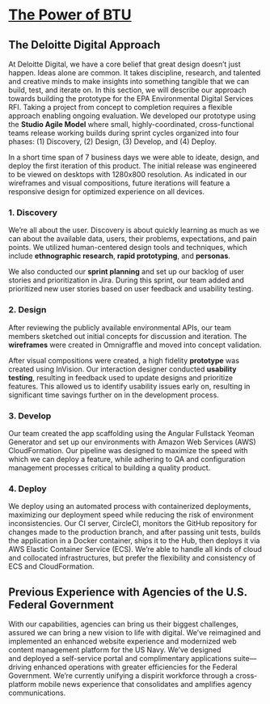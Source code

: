 # [The Power of BTU](http://powerofbtu.com/)

## The Deloitte Digital Approach

At Deloitte Digital, we have a core belief that great design doesn’t just happen. Ideas alone are common. It takes discipline, research, and talented and creative minds to make insights into something tangible that we can build, test, and iterate on. In this section, we will describe our approach towards building the prototype for the EPA Environmental Digital Services RFI.
Taking a project from concept to completion requires a flexible approach enabling ongoing evaluation. We developed our prototype using the **Studio Agile Model** where small, highly-coordinated, cross-functional teams release working builds during sprint cycles organized into four phases: (1) Discovery, (2) Design, (3) Develop, and (4) Deploy.

In a short time span of 7 business days we were able to ideate, design, and deploy the first iteration of this product. The initial release was engineered to be viewed on desktops with 1280x800 resolution. As indicated in our wireframes and visual compositions, future iterations will feature a responsive design for optimized experience on all devices.

### 1. Discovery

We’re all about the user. Discovery is about quickly learning as much as we can about the available data, users, their problems, expectations, and pain points. We utilized human-centered design tools and techniques, which include **ethnographic research**, **rapid prototyping**, and **personas**.

We also conducted our **sprint planning** and set up our backlog of user stories and prioritization in Jira. During this sprint, our team added and prioritized new user stories based on user feedback and usability testing.


### 2. Design

After reviewing the publicly available environmental APIs, our team members sketched out initial concepts for discussion and iteration. The **wireframes** were created in Omnigraffle and moved into concept validation.

After visual compositions were created, a high fidelity **prototype** was created using InVision. Our interaction designer conducted **usability testing**, resulting in feedback used to update designs and prioritize features. This allowed us to identify usability issues early on, resulting in significant time savings further on in the development process.


### 3. Develop

Our team created the app scaffolding using the Angular Fullstack Yeoman Generator and set up our environments with Amazon Web Services (AWS) CloudFormation. Our pipeline was designed to maximize the speed with which we can deploy a feature, while adhering to QA and configuration management processes critical to building a quality product.

### 4. Deploy

We deploy using an automated process with containerized deployments, maximizing our deployment speed while reducing the risk of environment inconsistencies. Our CI server, CircleCI, monitors the GitHub repository for changes made to the production branch, and after passing unit tests, builds the application in a Docker container, ships it to the Hub, then deploys it via AWS Elastic Container Service (ECS). We’re able to handle all kinds of cloud and collocated infrastructures, but prefer the flexibility and consistency of ECS and CloudFormation.

## Previous Experience with Agencies of the U.S. Federal Government

With our capabilities, agencies can bring us their biggest challenges, assured we can bring a new vision to life with digital. We’ve reimagined and implemented an enhanced website experience and modernized web content management platform for the US Navy. We’ve designed and deployed a self-service portal and complimentary applications suite—driving enhanced operations with greater efficiencies for the Federal Government. We’re currently unifying a dispirit workforce through a cross-platform mobile news experience that consolidates and amplifies agency communications.
